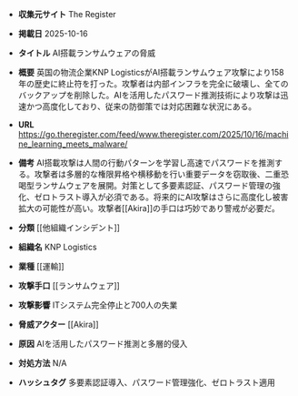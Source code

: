 - **収集元サイト**
The Register

- **掲載日**
2025-10-16

- **タイトル**
AI搭載ランサムウェアの脅威

- **概要**
英国の物流企業KNP LogisticsがAI搭載ランサムウェア攻撃により158年の歴史に終止符を打った。攻撃者は内部インフラを完全に破壊し、全てのバックアップを削除した。AIを活用したパスワード推測技術により攻撃は迅速かつ高度化しており、従来の防御策では対応困難な状況にある。

- **URL**
https://go.theregister.com/feed/www.theregister.com/2025/10/16/machine_learning_meets_malware/

- **備考**
AI搭載攻撃は人間の行動パターンを学習し高速でパスワードを推測する。攻撃者は多層的な権限昇格や横移動を行い重要データを窃取後、二重恐喝型ランサムウェアを展開。対策として多要素認証、パスワード管理の強化、ゼロトラスト導入が必須である。将来的にAI攻撃はさらに高度化し被害拡大の可能性が高い。攻撃者[[Akira]]の手口は巧妙であり警戒が必要だ。

- **分類**
[[他組織インシデント]]

- **組織名**
KNP Logistics

- **業種**
[[運輸]]

- **攻撃手口**
[[ランサムウェア]]

- **攻撃影響**
ITシステム完全停止と700人の失業

- **脅威アクター**
[[Akira]]

- **原因**
AIを活用したパスワード推測と多層的侵入

- **対処方法**
N/A

- **ハッシュタグ**
多要素認証導入、パスワード管理強化、ゼロトラスト適用
